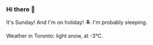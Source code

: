### Hi there :wave:

It's Sunday! And I'm on holiday! :desert_island: I'm probably sleeping.

Weather in Toronto: light snow, at -3°C.
